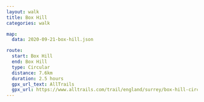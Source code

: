 ```yaml
---
layout: walk
title: Box Hill
categories: walk

map:
  data: 2020-09-21-box-hill.json

route:
  start: Box Hill
  end: Box Hill
  type: Circular
  distance: 7.6km
  duration: 2.5 hours
  gpx_url_text: AllTrails
  gpx_url: https://www.alltrails.com/trail/england/surrey/box-hill-circular--2?u=m&sh=xr4vxe
---
```

